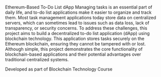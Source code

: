 Ethereum-Based To-Do List dApp
Managing tasks is an essential part of daily life, and to-do list applications make it easier to organize and track them. Most task management applications today store data on centralized servers, which can sometimes lead to issues such as data loss, lack of transparency, or security concerns. To address these challenges, this project aims to build a decentralized to-do list application (dApp) using blockchain technology. This application stores tasks securely on the Ethereum blockchain, ensuring they cannot be tampered with or lost. Although simple, this project demonstrates the core functionality of blockchain-based applications and their potential advantages over traditional centralized systems.

Developed as part of Blockchain Technology Course 

